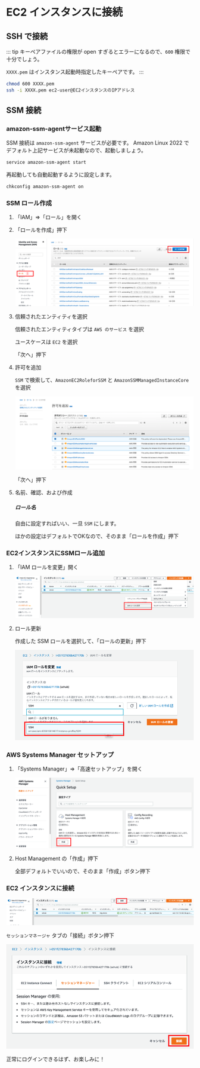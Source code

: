 ---
---

# EC2 インスタンスに接続

## SSH で接続

::: tip
キーペアファイルの権限が open すぎるとエラーになるので、`600` 権限で十分でしょう。

`XXXX.pem` はインスタンス起動時指定したキーペアです。
:::

```bash
chmod 600 XXXX.pem
ssh -i XXXX.pem ec2-user@EC2インスタンスのIPアドレス
```

## SSM 接続

### amazon-ssm-agentサービス起動
SSM 接続は `amazon-ssm-agent` サービスが必要です。
Amazon Linux 2022 でデフォルト上記サービスが未起動なので、起動しましょう。
```bash
service amazon-ssm-agent start
```
再起動しても自動起動するように設定します。

```bash
chkconfig amazon-ssm-agent on
```

### SSM ロール作成
1. 「IAM」⇒「ロール」を開く

1. 「ロールを作成」押下

      ![ロールを作成](/aws/ec2/new-role.png)

1. 信頼されたエンティティを選択

      信頼されたエンティティタイプは `AWS のサービス` を選択

      ユースケースは `EC2` を選択

      「次へ」押下

1. 許可を追加

      `SSM` で検索して、`AmazonEC2RoleforSSM` と `AmazonSSMManagedInstanceCore` を選択

      ![ポリシー選択](/aws/ec2/policy.png)

      「次へ」押下

1. 名前、確認、および作成

      ##### ロール名
      自由に設定すればいい、一旦 `SSM` にします。

      ほかの設定はデフォルトでOKなので、そのまま「ロールを作成」押下

### EC2インスタンスにSSMロール追加
1. 「IAM ロールを変更」開く

      ![IAM ロールを変更](/aws/ec2/add-role.png)

1. ロール更新

      作成した SSM ロールを選択して、「ロールの更新」押下

      ![ロール更新](/aws/ec2/role-update.png)

### AWS Systems Manager セットアップ

1. 「Systems Manager」⇒「高速セットアップ」を開く

      ![SSM セットアップ](/aws/ec2/ssm.png)

2. Host Management の「作成」押下

      全部デフォルトでいいので、そのまま「作成」ボタン押下

### EC2 インスタンスに接続

![EC2 インスタンスに接続](/aws/ec2/ec2-login.png)

`セッションマネージャ` タブの「接続」ボタン押下

![セッションマネージャでログイン](/aws/ec2/session-login.png)

正常にログインできるはず、お楽しみに！
